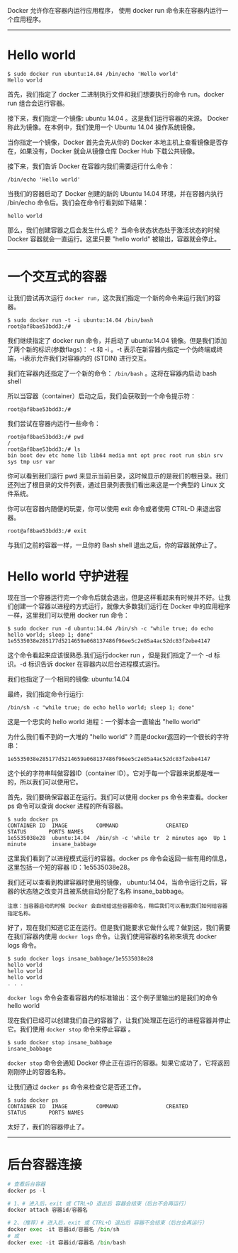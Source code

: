 Docker 允许你在容器内运行应用程序， 使用 docker run 命令来在容器内运行一个应用程序。


----------
# Hello world

```
$ sudo docker run ubuntu:14.04 /bin/echo 'Hello world'
Hello world
```
首先，我们指定了 docker 二进制执行文件和我们想要执行的命令 run。docker run 组合会运行容器。

接下来，我们指定一个镜像: ubuntu 14.04 。这是我们运行容器的来源。 Docker 称此为镜像。在本例中，我们使用一个 Ubuntu 14.04 操作系统镜像。

当你指定一个镜像，Docker 首先会先从你的 Docker 本地主机上查看镜像是否存在，如果没有，Docker 就会从镜像仓库 Docker Hub 下载公共镜像。

接下来，我们告诉 Docker 在容器内我们需要运行什么命令：

```
/bin/echo 'Hello world'
```
当我们的容器启动了 Docker 创建的新的 Ubuntu 14.04 环境，并在容器内执行 /bin/echo 命令后。我们会在命令行看到如下结果：

```
hello world
```
那么，我们创建容器之后会发生什么呢？ 当命令状态状态处于激活状态的时候 Docker 容器就会一直运行。这里只要 "hello world" 被输出，容器就会停止。


----------


# 一个交互式的容器

让我们尝试再次运行 `docker run`，这次我们指定一个新的命令来运行我们的容器。

```
$ sudo docker run -t -i ubuntu:14.04 /bin/bash
root@af8bae53bdd3:/#
```
我们继续指定了 docker run 命令，并启动了 ubuntu:14.04 镜像。但是我们添加了两个新的标识(参数flags)： -t 和 -i 。-t 表示在新容器内指定一个伪终端或终端，-i表示允许我们对容器内的 (STDIN) 进行交互。

我们在容器内还指定了一个新的命令： `/bin/bash` 。这将在容器内启动 bash shell

所以当容器（container）启动之后，我们会获取到一个命令提示符：

```
root@af8bae53bdd3:/#
```
我们尝试在容器内运行一些命令：

```
root@af8bae53bdd3:/# pwd
/
root@af8bae53bdd3:/# ls
bin boot dev etc home lib lib64 media mnt opt proc root run sbin srv sys tmp usr var
```

你可以看到我们运行 pwd 来显示当前目录，这时候显示的是我们的根目录。我们还列出了根目录的文件列表，通过目录列表我们看出来这是一个典型的 Linux 文件系统。

你可以在容器内随便的玩耍，你可以使用 exit 命令或者使用 CTRL-D 来退出容器。

```
root@af8bae53bdd3:/# exit
```
与我们之前的容器一样，一旦你的 Bash shell 退出之后，你的容器就停止了。

# Hello world 守护进程
现在当一个容器运行完一个命令后就会退出，但是这样看起来有时候并不好。让我们创建一个容器以进程的方式运行，就像大多数我们运行在 Docker 中的应用程序一样，这里我们可以使用 docker run 命令：

```
$ sudo docker run -d ubuntu:14.04 /bin/sh -c "while true; do echo hello world; sleep 1; done"
1e5535038e285177d5214659a068137486f96ee5c2e85a4ac52dc83f2ebe4147
```
这个命令看起来应该很熟悉.我们运行docker run ，但是我们指定了一个 -d 标识。-d 标识告诉 docker 在容器内以后台进程模式运行。

我们也指定了一个相同的镜像: ubuntu:14.04

最终，我们指定命令行运行:

```
/bin/sh -c "while true; do echo hello world; sleep 1; done"
```
这是一个忠实的 hello world 进程：一个脚本会一直输出 "hello world"

为什么我们看不到的一大堆的 "hello world" ? 而是docker返回的一个很长的字符串：

```
1e5535038e285177d5214659a068137486f96ee5c2e85a4ac52dc83f2ebe4147
```

这个长的字符串叫做容器ID（container ID）。它对于每一个容器来说都是唯一的，所以我们可以使用它。

首先，我们要确保容器正在运行。我们可以使用 docker ps 命令来查看。docker ps 命令可以查询 docker 进程的所有容器。

```
$ sudo docker ps
CONTAINER ID  IMAGE         COMMAND               CREATED        STATUS       PORTS NAMES
1e5535038e28  ubuntu:14.04  /bin/sh -c 'while tr  2 minutes ago  Up 1 minute        insane_babbage
```
这里我们看到了以进程模式运行的容器。docker ps 命令会返回一些有用的信息，这里包括一个短的容器 ID：1e5535038e28。

我们还可以查看到构建容器时使用的镜像， ubuntu:14.04，当命令运行之后，容器的状态随之改变并且被系统自动分配了名称 insane_babbage。

```
注意：当容器启动的时候 Docker 会自动给这些容器命名，稍后我们可以看到我们如何给容器指定名称。
```
好了，现在我们知道它正在运行。但是我们能要求它做什么呢？做到这，我们需要在我们容器内使用 `docker logs` 命令。让我们使用容器的名称来填充 docker logs 命令。

```
$ sudo docker logs insane_babbage/1e5535038e28
hello world
hello world
hello world
. . .
```
`docker logs` 命令会查看容器内的标准输出：这个例子里输出的是我们的命令 hello world

现在我们已经可以创建我们自己的容器了，让我们处理正在运行的进程容器并停止它。我们使用 `docker stop` 命令来停止容器 。

```
$ sudo docker stop insane_babbage
insane_babbage
```
`docker stop` 命令会通知 Docker 停止正在运行的容器。如果它成功了，它将返回刚刚停止的容器名称。

让我们通过 `docker ps` 命令来检查它是否还工作。

```
$ sudo docker ps
CONTAINER ID  IMAGE         COMMAND               CREATED        STATUS       PORTS NAMES
```

太好了，我们的容器停止了。

------
# 后台容器连接
```python
# 查看后台容器
docker ps -l

# 1、# 进入后，exit 或 CTRL+D 退出后 容器会结束（后台不会再运行）
docker attach 容器id/容器名  

# 2、（推荐）# 进入后，exit 或 CTRL+D 退出后 容器不会结束（后台会再运行）
docker exec -it 容器id/容器名 /bin/sh
# 或
docker exec -it 容器id/容器名 /bin/bash
```


